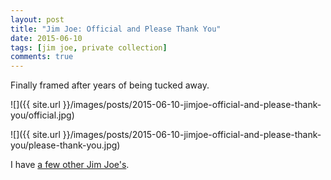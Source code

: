 ```yaml
---
layout: post
title: "Jim Joe: Official and Please Thank You"
date: 2015-06-10
tags: [jim joe, private collection]
comments: true
---
```

Finally framed after years of being tucked away.

![]({{ site.url }}/images/posts/2015-06-10-jimjoe-official-and-please-thank-you/official.jpg)

![]({{ site.url }}/images/posts/2015-06-10-jimjoe-official-and-please-thank-you/please-thank-you.jpg)

I have [a few other Jim Joe's](http://art.dblock.org/2011/07/12/jim-joe.html).
